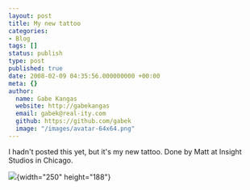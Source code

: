 ```yaml
---
layout: post
title: My new tattoo
categories:
- Blog
tags: []
status: publish
type: post
published: true
date: 2008-02-09 04:35:56.000000000 +00:00
meta: {}
author:
  name: Gabe Kangas
  website: http://gabekangas
  email: gabek@real-ity.com
  github: https://github.com/gabek
  image: "/images/avatar-64x64.png"
---
```

I hadn\'t posted this yet, but it\'s my new tattoo. Done by Matt at Insight Studios in Chicago.

![](http://www.real-ity.com/blog/wp-content/uploads/2008/02/200802090934.jpg){width="250" height="188"}

